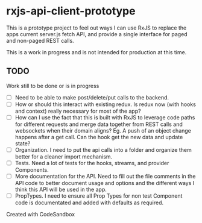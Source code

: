 # rxjs-api-client-prototype

This is a prototype project to feel out ways I can use RxJS to replace the apps current server.js 
fetch API, and provide a single interface for paged and non-paged REST calls. 

This is a work in progress and is not intended for production at this time.

## TODO 

Work still to be done or is in progress
 
 - [ ] Need to be able to make post/delete/put calls to the backend. 
 - [ ] How or should this interact with existing redux. Is redux now (with hooks and context) really necessary for 
      most of the app?
 - [ ] How can I use the fact that this is built with RxJS to leverage code paths for different requests and merge 
      data together from REST calls and websockets when their domain aligns? Eg. A push of an object change happens
      after a get call. Can the hook get the new data and update state?
 - [ ] Organization. I need to put the api calls into a folder and organize them better for a cleaner import mechanism. 
 - [ ] Tests. Need a lot of tests for the hooks, streams, and provider Components. 
 - [ ] More documentation for the API. Need to fill out the file comments in the API code to better document usage and
      options and the different ways I think this API will be used in the app. 
 - [ ] PropTypes. I need to ensure all Prop Types for non test Component code is documentated and added with defaults 
      as required. 

Created with CodeSandbox
